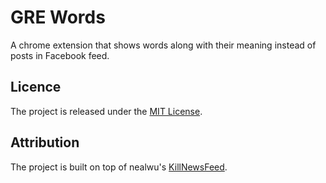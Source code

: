 # GRE Words

A chrome extension that shows words along with their meaning instead of posts in Facebook feed.

## Licence
The project is released under the [MIT License](http://opensource.org/licenses/MIT).


## Attribution
The project is built on top of nealwu's [KillNewsFeed](https://github.com/nealwu/KillNewsFeed).